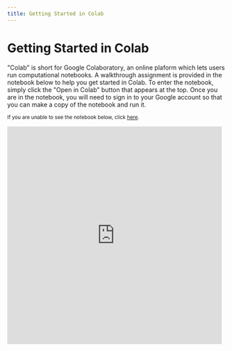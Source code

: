```yaml
---
title: Getting Started in Colab
---
```


# Getting Started in Colab

"Colab" is short for Google Colaboratory, an online plaform which lets users run computational notebooks. A walkthrough assignment is provided in the notebook below to help you get started in Colab. To enter the notebook, simply click the "Open in Colab" button that appears at the top. Once you are in the notebook, you will need to sign in to your Google account so that you can make a copy of the notebook and run it.

<small>If you are unable to see the notebook below, click <a href='https://nbviewer.jupyter.org/github/jpskycak/aihigh/blob/master/intro-to-ai/codingBootcamp_gettingStartedInColab.ipynb'>here</a>.</small>

<iframe src="https://nbviewer.jupyter.org/github/jpskycak/aihigh/blob/master/intro-to-ai/codingBootcamp_gettingStartedInColab.ipynb" style="display: block; width: 98%; height: 500px;" frameborder="0" marginheight="0" marginwidth="0" align="center">Loading...</iframe>
